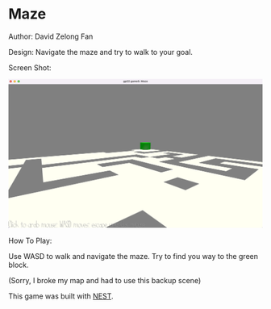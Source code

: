# Maze

Author: David Zelong Fan

Design: Navigate the maze and try to walk to your goal.

Screen Shot:

![Screen Shot](screenshot.png)

How To Play:

Use WASD to walk and navigate the maze. Try to find you way to the green block.

(Sorry, I broke my map and had to use this backup scene)

This game was built with [NEST](NEST.md).


